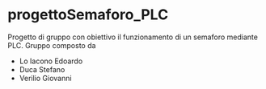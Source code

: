 # progettoSemaforo_PLC
Progetto di gruppo con obiettivo il funzionamento di un semaforo mediante PLC. 
Gruppo composto da 
- Lo Iacono Edoardo
- Duca Stefano
- Verilio Giovanni
